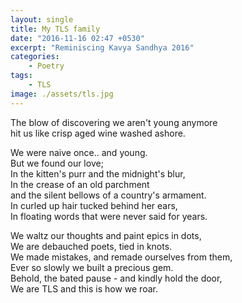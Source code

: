 ```yaml
---
layout: single
title: My TLS family
date: "2016-11-16 02:47 +0530"
excerpt: "Reminiscing Kavya Sandhya 2016"
categories:
    - Poetry
tags:
    - TLS
image: ./assets/tls.jpg
---
```


The blow of discovering we aren't young anymore  
hit us like crisp aged wine washed ashore.

We were naive once.. and young.  
But we found our love;  
In the kitten's purr and the midnight's blur,  
In the crease of an old parchment  
and the silent bellows of a country's armament.  
In curled up hair tucked behind her ears,  
In floating words that were never said for years.

We waltz our thoughts and paint epics in dots,  
We are debauched poets, tied in knots.  
We made mistakes, and remade ourselves from them,  
Ever so slowly we built a precious gem.  
Behold, the bated pause - and kindly hold the door,  
We are TLS and this is how we roar.
